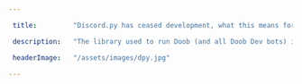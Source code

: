 ```yaml
---

 title:         "Discord.py has ceased development, what this means for Doob."

 description:   "The library used to run Doob (and all Doob Dev bots) is no longer being developed. What does this mean for Doob Dev bots?"

 headerImage:   "/assets/images/dpy.jpg"

---
```


<meta name="twitter:card" content="summary" />
<meta name="twitter:site" content="@mmattbtw" />
<meta name="twitter:creator" content="@mmattbtw" />
<meta property="og:url" content="https://mmatt.net/blog/2021/08/28/discordpy_closed.html" />
<meta property="og:title" content="Discord.py has ceased development, what this means for Doob." />
<meta property="og:description" content="The library used to run Doob (and all Doob Dev bots) is no longer being developed. What does this mean for Doob Dev bots?" />
<meta property="og:image" content="https://mmatt.net/assets/images/dpy.jpg" />

